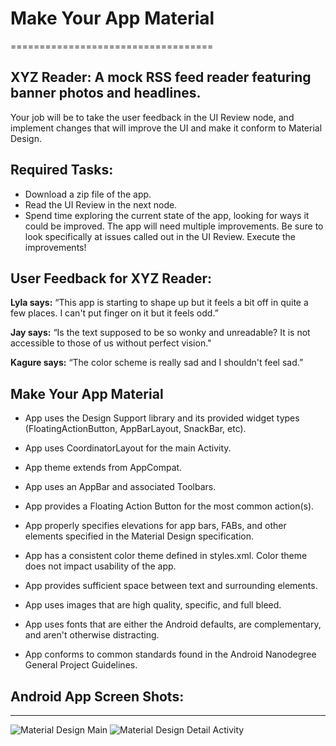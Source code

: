 # Make Your App Material
===================================

## XYZ Reader: A mock RSS feed reader featuring banner photos and headlines. 

Your job will be to take the user feedback in the UI Review node, and implement changes that will improve the UI and make it conform to Material Design.

Required Tasks:
------------------------

* Download a zip file of the app.
* Read the UI Review in the next node.
* Spend time exploring the current state of the app, looking for ways it could be improved. The app will need multiple    improvements. Be sure to look specifically at issues called out in the UI Review.
Execute the improvements!


## User Feedback for XYZ Reader:


__Lyla says:__
“This app is starting to shape up but it feels a bit off in quite a few places. I can't put finger on it but it feels odd.”

__Jay says:__
“Is the text supposed to be so wonky and unreadable? It is not accessible to those of us without perfect vision."

__Kagure says:__
“The color scheme is really sad and I shouldn't feel sad.”

## Make Your App Material

* App uses the Design Support library and its provided widget types (FloatingActionButton, AppBarLayout, SnackBar, etc).

* App uses CoordinatorLayout for the main Activity.

* App theme extends from AppCompat.

* App uses an AppBar and associated Toolbars.

* App provides a Floating Action Button for the most common action(s).

* App properly specifies elevations for app bars, FABs, and other elements specified in the Material Design specification.

* App has a consistent color theme defined in styles.xml. Color theme does not impact usability of the app.

* App provides sufficient space between text and surrounding elements.

* App uses images that are high quality, specific, and full bleed.

* App uses fonts that are either the Android defaults, are complementary, and aren't otherwise distracting.

* App conforms to common standards found in the Android Nanodegree General Project Guidelines.

## Android App Screen Shots:

---------------------------------

![Material Design Main](https://cherudek.github.io/material-app/MakeYourAppMaterial2.png "Material Design Main Screenshot")
![Material Design Detail Activity](https://cherudek.github.io/material-app/MakeYourAppMaterial1.png "Material Design Detail Activity Screenshot")


